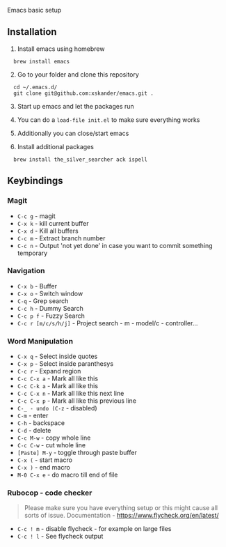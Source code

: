 Emacs basic setup

## Installation

1. Install emacs using homebrew
  ```
    brew install emacs
  ```

2. Go to your folder and clone this repository
  ```
    cd ~/.emacs.d/
    git clone git@github.com:xskander/emacs.git .
  ```

3. Start up emacs and let the packages run
  1. You can do a ```load-file init.el``` to make sure everything works
  1. Additionally you can close/start emacs

4. Install additional packages
  ```
    brew install the_silver_searcher ack ispell
  ```

## Keybindings

### Magit

* ```C-c g``` - magit
* ```C-x k``` - kill current buffer
* ```C-x d``` - Kill all buffers
* ```C-c m``` - Extract branch number
* ```C-c n``` - Output 'not yet done' in case you want to commit something temporary

### Navigation

* ```C-x b``` - Buffer
* ```C-x o``` - Switch window
* ```C-q``` - Grep search
* ```C-c h``` - Dummy Search
* ```C-c p f``` - Fuzzy Search
* ```C-c r [m/c/s/h/j]``` - Project search - m - model/c - controller...

### Word Manipulation

* ```C-x q``` - Select inside quotes
* ```C-x p``` - Select inside paranthesys
* ```C-c r``` - Expand region
* ```C-c C-x a``` - Mark all like this
* ```C-c C-k a``` - Mark all like this
* ```C-c C-x n``` - Mark all like this next line
* ```C-c C-x p``` - Mark all like this previous line
* ```C-_ - undo (C-z``` - disabled)
* ```C-m``` - enter
* ```C-h``` - backspace
* ```C-d``` - delete
* ```C-c M-w``` - copy whole line
* ```C-c C-w``` - cut whole line
* ```[Paste] M-y``` - toggle through paste buffer
* ```C-x (``` - start macro
* ```C-x )``` - end macro
* ```M-0 C-x e``` - do macro till end of file

### Rubocop - code checker
> Please make sure you have everything setup or this might cause all sorts of issue.
> Documentation - https://www.flycheck.org/en/latest/

* ```C-c ! m``` - disable flycheck - for example on large files
* ```C-c ! l``` - See flycheck output
